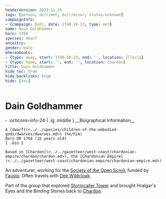 ```yaml
---
headerVersion: 2023.11.25
tags: [person, dufr/met, dufr/minor, status/unknown]
campaignInfo:
- {campaign: DuFr, date: 1748-10-23, type: met}
name: Dain Goldhammer
born: 1704
species: dwarf
ancestry:
gender: male
whereabouts:
- {type: away, start: 1748-10-23, end: '', location: Illoria}
- {type: home, start: '', end: '', location: Chardon}
title: Dain Goldhammer
hide_toc: true
hide_backlinks: true
hide: [toc]
---
```

# Dain Goldhammer
<div class="grid cards ext-narrow-margin ext-one-column" markdown>
- :octicons-info-24:{ .lg .middle } __Biographical Information__

    A [dwarf](<../../species/children-of-the-embodied-gods/dwarves/dwarves.md>) (he/him)  
    Born DR 1704 (16 years old)  
    { .bio }

    Based in [Chardon](<../../gazetteer/west-coast/chardonian-empire/chardon/chardon.md>), the [Chardonian Empire](<../../gazetteer/west-coast/chardonian-empire/chardonian-empire.md>)
</div>



An adventurer, working for the [Society of the Open Scroll](<../../groups/society-of-the-open-scroll.md>), funded by [Fausto](<../chardonians/fausto.md>). Often travels with [Dee Wildcloak](<../halflings/dee-wildcloak.md>). 

Part of the group that explored [Stormcaller Tower](<../../gazetteer/greater-dunmar/dunmari-basin/stormcaller-tower.md>) and brought Hralgar's Eyes and the Binding Stones back to [Chardon](<../../gazetteer/west-coast/chardonian-empire/chardon/chardon.md>).